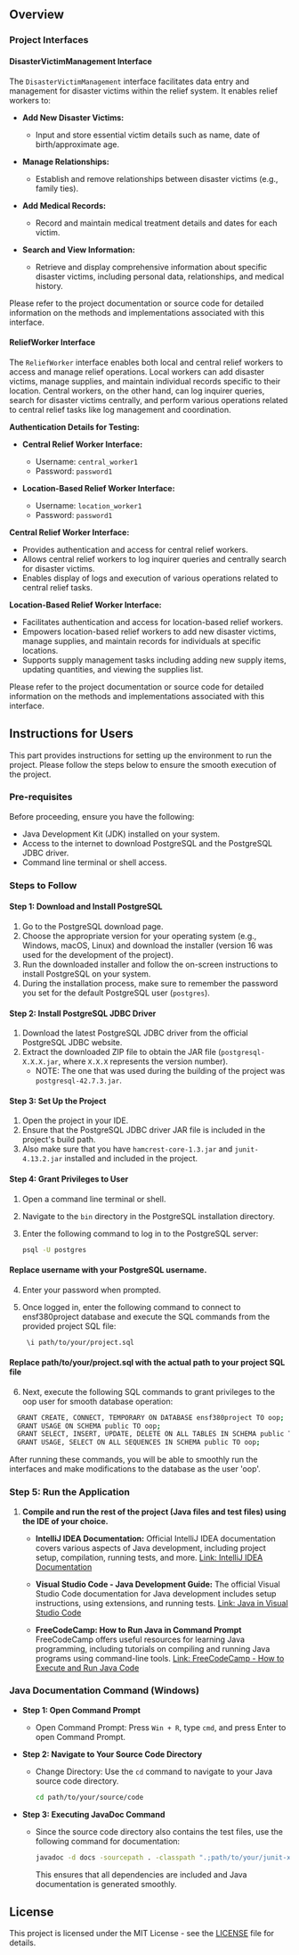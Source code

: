 ## Overview

### Project Interfaces

#### DisasterVictimManagement Interface
The `DisasterVictimManagement` interface facilitates data entry and management for disaster victims within the relief system. It enables relief workers to:

- **Add New Disaster Victims:**
  - Input and store essential victim details such as name, date of birth/approximate age.

- **Manage Relationships:**
  - Establish and remove relationships between disaster victims (e.g., family ties).

- **Add Medical Records:**
  - Record and maintain medical treatment details and dates for each victim.

- **Search and View Information:**
  - Retrieve and display comprehensive information about specific disaster victims, including personal data, relationships, and medical history.

Please refer to the project documentation or source code for detailed information on the methods and implementations associated with this interface.

#### ReliefWorker Interface
The `ReliefWorker` interface enables both local and central relief workers to access and manage relief operations. Local workers can add disaster victims, manage supplies, and maintain individual records specific to their location. Central workers, on the other hand, can log inquirer queries, search for disaster victims centrally, and perform various operations related to central relief tasks like log management and coordination.

**Authentication Details for Testing:**

- **Central Relief Worker Interface:**
  - Username: `central_worker1`
  - Password: `password1`

- **Location-Based Relief Worker Interface:**
  - Username: `location_worker1`
  - Password: `password1`

**Central Relief Worker Interface:**
- Provides authentication and access for central relief workers.
- Allows central relief workers to log inquirer queries and centrally search for disaster victims.
- Enables display of logs and execution of various operations related to central relief tasks.

**Location-Based Relief Worker Interface:**
- Facilitates authentication and access for location-based relief workers.
- Empowers location-based relief workers to add new disaster victims, manage supplies, and maintain records for individuals at specific locations.
- Supports supply management tasks including adding new supply items, updating quantities, and viewing the supplies list.

Please refer to the project documentation or source code for detailed information on the methods and implementations associated with this interface.

## Instructions for Users

This part provides instructions for setting up the environment to run the project. Please follow the steps below to ensure the smooth execution of the project.

### Pre-requisites
Before proceeding, ensure you have the following:
- Java Development Kit (JDK) installed on your system.
- Access to the internet to download PostgreSQL and the PostgreSQL JDBC driver.
- Command line terminal or shell access.

### Steps to Follow

#### Step 1: Download and Install PostgreSQL
1. Go to the PostgreSQL download page.
2. Choose the appropriate version for your operating system (e.g., Windows, macOS, Linux) and download the installer (version 16 was used for the development of the project).
3. Run the downloaded installer and follow the on-screen instructions to install PostgreSQL on your system.
4. During the installation process, make sure to remember the password you set for the default PostgreSQL user (`postgres`).

#### Step 2: Install PostgreSQL JDBC Driver
1. Download the latest PostgreSQL JDBC driver from the official PostgreSQL JDBC website.
2. Extract the downloaded ZIP file to obtain the JAR file (`postgresql-X.X.X.jar`, where `X.X.X` represents the version number).
   - NOTE: The one that was used during the building of the project was `postgresql-42.7.3.jar`.

#### Step 3: Set Up the Project
1. Open the project in your IDE.
2. Ensure that the PostgreSQL JDBC driver JAR file is included in the project's build path.
3. Also make sure that you have `hamcrest-core-1.3.jar` and `junit-4.13.2.jar` installed and included in the project.

#### Step 4: Grant Privileges to User
1. Open a command line terminal or shell.
2. Navigate to the `bin` directory in the PostgreSQL installation directory.
3. Enter the following command to log in to the PostgreSQL server:

   ```bash
   psql -U postgres
#### Replace username with your PostgreSQL username.
4. Enter your password when prompted.
5. Once logged in, enter the following command to connect to ensf380project database and
execute the SQL commands from the provided project SQL file:
  
   ```bash
    \i path/to/your/project.sql
#### Replace path/to/your/project.sql with the actual path to your project SQL file 
6. Next, execute the following SQL commands to grant privileges to the oop user for smooth
database operation:

  ```bash
    GRANT CREATE, CONNECT, TEMPORARY ON DATABASE ensf380project TO oop;
    GRANT USAGE ON SCHEMA public TO oop;
    GRANT SELECT, INSERT, UPDATE, DELETE ON ALL TABLES IN SCHEMA public TO oop;
    GRANT USAGE, SELECT ON ALL SEQUENCES IN SCHEMA public TO oop;
```

After running these commands, you will be able to smoothly run the interfaces and make modifications to the database as the user 'oop'.

### Step 5: Run the Application

1. **Compile and run the rest of the project (Java files and test files) using the IDE of your choice.**

   - **IntelliJ IDEA Documentation:**
     Official IntelliJ IDEA documentation covers various aspects of Java development, including project setup, compilation, running tests, and more.
     [Link: IntelliJ IDEA Documentation](https://www.jetbrains.com/idea/documentation/)

   - **Visual Studio Code - Java Development Guide:**
     The official Visual Studio Code documentation for Java development includes setup instructions, using extensions, and running tests.
     [Link: Java in Visual Studio Code](https://code.visualstudio.com/docs/languages/java)

   - **FreeCodeCamp: How to Run Java in Command Prompt**
     FreeCodeCamp offers useful resources for learning Java programming, including tutorials on compiling and running Java programs using command-line tools.
     [Link: FreeCodeCamp - How to Execute and Run Java Code](https://www.freecodecamp.org/news/how-to-run-java-programs/)

### Java Documentation Command (Windows)

- **Step 1: Open Command Prompt**
  - Open Command Prompt: Press `Win + R`, type `cmd`, and press Enter to open Command Prompt.

- **Step 2: Navigate to Your Source Code Directory**
  - Change Directory: Use the `cd` command to navigate to your Java source code directory.
    ```bash
    cd path/to/your/source/code
    ```

- **Step 3: Executing JavaDoc Command**
  - Since the source code directory also contains the test files, use the following command for documentation:
    ```bash
    javadoc -d docs -sourcepath . -classpath ".;path/to/your/junit-x.x.x.jar" your.package.name
    ```
    This ensures that all dependencies are included and Java documentation is generated smoothly.

## License

This project is licensed under the MIT License - see the [LICENSE](./LICENSE) file for details.
